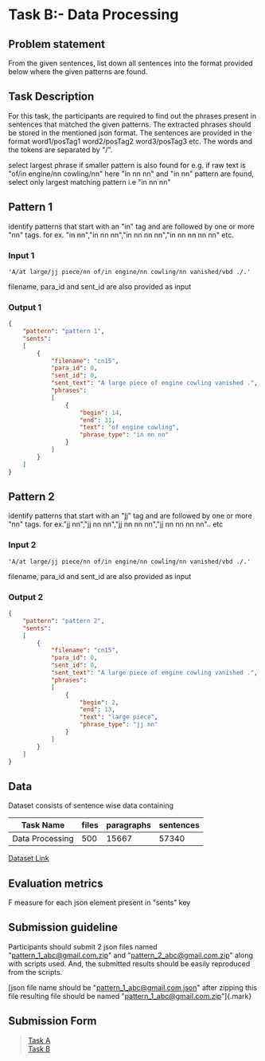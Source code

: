 
# Task B:- Data Processing

## Problem statement

From the given sentences, list down all sentences
into the format provided below where the given patterns are found.

## Task Description

For this task, the participants are
required to find out the phrases present in sentences that matched the
given patterns. The extracted phrases should be stored in the mentioned
json format. The sentences are provided in the format word1/posTag1
word2/posTag2 word3/posTag3 etc. The words and the tokens are separated
by "/".

select largest phrase if smaller pattern is also found for e.g. if raw
text is "of/in engine/nn cowling/nn" here "in nn nn" and "in
nn" pattern are found, select only largest matching pattern i.e "in nn
nn"

## Pattern 1

identify patterns that start with an "in" tag and are
followed by one or more "nn" tags. for ex. "in nn","in nn nn","in nn nn
nn","in nn nn nn nn" etc.

### Input 1

`'A/at large/jj piece/nn of/in engine/nn cowling/nn vanished/vbd ./.'`

filename, para_id and sent_id are also provided as input

### Output 1

```json
{
    "pattern": "pattern 1",
    "sents":
    [
        {
            "filename": "cn15",
            "para_id": 0,
            "sent_id": 0,
            "sent_text": "A large piece of engine cowling vanished .",
            "phrases":
            [
                {
                    "begin": 14,
                    "end": 31,
                    "text": "of engine cowling",
                    "phrase_type": "in nn nn"
                }
            ]
        }
    ]
}
```


## Pattern 2

identify patterns that start with an "jj" tag and are
followed by one or more "nn" tags. for ex."jj nn","jj nn nn","jj nn nn
nn","jj nn nn nn nn".. etc

### Input 2

`'A/at large/jj piece/nn of/in engine/nn cowling/nn vanished/vbd ./.'`

filename, para_id and sent_id are also provided as input

### Output 2

```json
{
    "pattern": "pattern 2",  
    "sents":  
    [  
        {  
            "filename": "cn15",  
            "para_id": 0,  
            "sent_id": 0,  
            "sent_text": "A large piece of engine cowling vanished .",  
            "phrases":  
            [  
                {  
                    "begin": 2,  
                    "end": 13,  
                    "text": "large piece",  
                    "phrase_type": "jj nn"  
                }  
            ]  
        }  
    ]  
}
```

## Data

Dataset consists of sentence wise data
containing

| Task Name       | files | paragraphs     | sentences |
|-----------------|-------|----------------|-----------|
| Data Processing | 500   | 15667 | 57340     |

[Dataset Link](https://drive.google.com/file/d/18I0-BhF2czFA_i6qCcMbDS9mBWknSrDF/view?usp=share_link)

## Evaluation metrics

F measure for each json element present in "sents" key

## Submission guideline

Participants should submit 2 json files named
"pattern_1_abc@gmail.com.zip\" and \"pattern_2_abc@gmail.com.zip\" along
with scripts used. And, the submitted results should be easily
reproduced from the scripts.

[json file name should be \"pattern_1_abc@gmail.com.json\" after zipping
this file resulting file should be named
\"pattern_1_abc@gmail.com.zip\"]{.mark}

## Submission Form

> [Task A](https://forms.gle/uosVJ4v3uopXgKfg6)  
> [Task B](https://forms.gle/fZm2ZCsYVDhbP7Ai8)  

